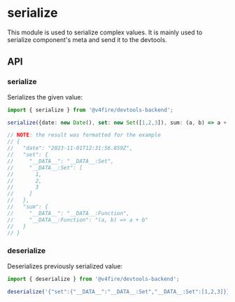 # serialize

This module is used to serialize complex values.
It is mainly used to serialize component's meta and send it to the devtools.

## API

### serialize

Serializes the given value:

```ts
import { serialize } from '@v4fire/devtools-backend';

serialize({date: new Date(), set: new Set([1,2,3]), sum: (a, b) => a + b})

// NOTE: the result was formatted for the example
// {
//   "date": "2023-11-01T12:31:56.859Z",
//   "set": {
//     "__DATA__": "__DATA__:Set",
//     "__DATA__:Set": [
//       1,
//       2,
//       3
//     ]
//   },
//   "sum": {
//     "__DATA__": "__DATA__:Function",
//     "__DATA__:Function": "(a, b) => a + b"
//   }
// }
```

### deserialize

Deserializes previously serialized value:

```ts
import { deserialize } from '@v4fire/devtools-backend';

deserialize('{"set":{"__DATA__":"__DATA__:Set","__DATA__:Set":[1,2,3]}}') // {set: Set(3)}
```
